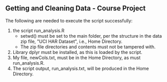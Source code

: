 ## Getting and Cleaning Data - Course Project
The following are needed to execute the script successfully:

1. the script run_analysis.R
    - setwd() must be set to the main folder, per the structure in the data zip file, "UCI HAR Dataset", i.e., Home Directory.  
    - The zip file directories and contents must not be tampered with.
2. Library dplyr must be installed, as this is loaded by the script.
3. My file, newCols.txt, must be in the Home Directory, as must run_analysis.R.
4. The script output, run_analysis.txt, will be produced in the Home Directory.
